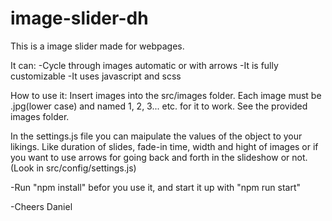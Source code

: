 # image-slider-dh
This is a image slider made for webpages.

It can: -Cycle through images automatic or with arrows -It is fully customizable -It uses javascript and scss

How to use it: Insert images into the src/images folder. Each image must be .jpg(lower case) and named 1, 2, 3... etc. for it to work. See the provided images folder.

In the settings.js file you can maipulate the values of the object to your likings. Like duration of slides, fade-in time, width and hight of images or if you want to use arrows for going back and forth in the slideshow or not. (Look in src/config/settings.js)

-Run "npm install" befor you use it, and start it up with "npm run start"

-Cheers Daniel
